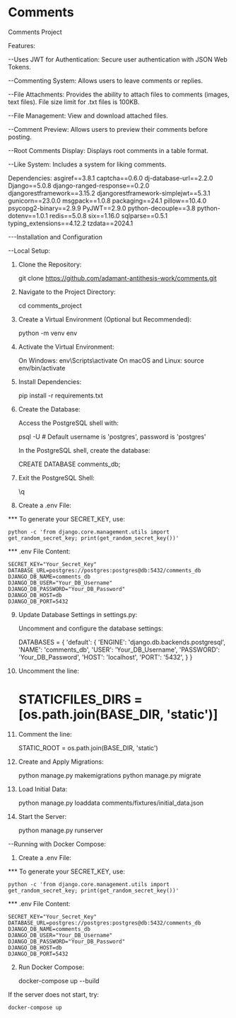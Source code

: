 # Comments

Comments Project

Features:

--Uses JWT for Authentication: Secure user authentication with JSON Web Tokens.

--Commenting System: Allows users to leave comments or replies.

--File Attachments: Provides the ability to attach files to comments (images, text files). File size limit for .txt files is 100KB.

--File Management: View and download attached files.

--Comment Preview: Allows users to preview their comments before posting.

--Root Comments Display: Displays root comments in a table format.

--Like System: Includes a system for liking comments.

Dependencies:
	asgiref==3.8.1
	captcha==0.6.0
	dj-database-url==2.2.0
	Django==5.0.8
	django-ranged-response==0.2.0
	djangorestframework==3.15.2
	djangorestframework-simplejwt==5.3.1
	gunicorn==23.0.0
	msgpack==1.0.8
	packaging==24.1
	pillow==10.4.0
	psycopg2-binary==2.9.9
	PyJWT==2.9.0
	python-decouple==3.8
	python-dotenv==1.0.1
	redis==5.0.8
	six==1.16.0
	sqlparse==0.5.1
	typing_extensions==4.12.2
	tzdata==2024.1

---Installation and Configuration

--Local Setup:
1. Clone the Repository:

	git clone https://github.com/adamant-antithesis-work/comments.git

2. Navigate to the Project Directory:

	cd comments_project

3. Create a Virtual Environment (Optional but Recommended):

	python -m venv env
4. Activate the Virtual Environment:

	On Windows: env\Scripts\activate
	On macOS and Linux: source env/bin/activate

5. Install Dependencies:

	pip install -r requirements.txt

6. Create the Database:

	Access the PostgreSQL shell with:

	psql -U <username>  # Default username is 'postgres', password is 'postgres'
	
	In the PostgreSQL shell, create the database:

	CREATE DATABASE comments_db;

7. Exit the PostgreSQL Shell:

	\q

8. Create a .env File:

*** To generate your SECRET_KEY, use:

	python -c 'from django.core.management.utils import get_random_secret_key; print(get_random_secret_key())'

*** .env File Content:

	SECRET_KEY="Your_Secret_Key"
	DATABASE_URL=postgres://postgres:postgres@db:5432/comments_db
	DJANGO_DB_NAME=comments_db
	DJANGO_DB_USER="Your_DB_Username"
	DJANGO_DB_PASSWORD="Your_DB_Password"
	DJANGO_DB_HOST=db
	DJANGO_DB_PORT=5432

9. Update Database Settings in settings.py:

	Uncomment and configure the database settings:

	DATABASES = {
	    'default': {
	        'ENGINE': 'django.db.backends.postgresql',
	        'NAME': 'comments_db',
	        'USER': 'Your_DB_Username',
	        'PASSWORD': 'Your_DB_Password',
	        'HOST': 'localhost',
	        'PORT': '5432',
	    }
	}

10. Uncomment the line:

	# STATICFILES_DIRS = [os.path.join(BASE_DIR, 'static')]

11. Comment the line:

	STATIC_ROOT = os.path.join(BASE_DIR, 'static')	

12. Create and Apply Migrations:

	python manage.py makemigrations
	python manage.py migrate

13. Load Initial Data:

	python manage.py loaddata comments/fixtures/initial_data.json
14. Start the Server:

	python manage.py runserver


--Running with Docker Compose:

1. Create a .env File:

*** To generate your SECRET_KEY, use:

	python -c 'from django.core.management.utils import get_random_secret_key; print(get_random_secret_key())'
*** .env File Content:

	SECRET_KEY="Your_Secret_Key"
	DATABASE_URL=postgres://postgres:postgres@db:5432/comments_db
	DJANGO_DB_NAME=comments_db
	DJANGO_DB_USER="Your_DB_Username"
	DJANGO_DB_PASSWORD="Your_DB_Password"
	DJANGO_DB_HOST=db
	DJANGO_DB_PORT=5432

2. Run Docker Compose:

	docker-compose up --build

If the server does not start, try:

	docker-compose up
